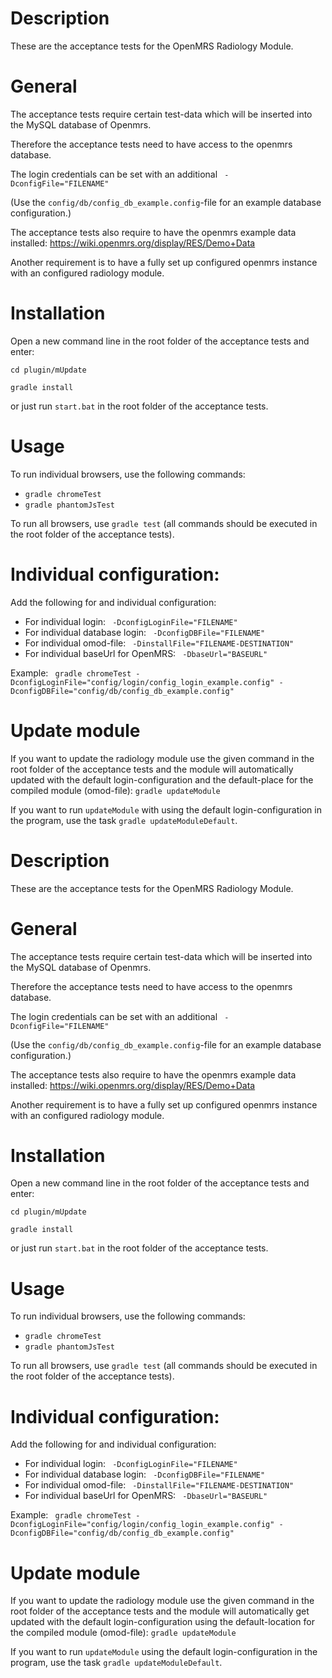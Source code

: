 # Description
These are the acceptance tests for the OpenMRS Radiology Module.

# General
The acceptance tests require certain test-data which will be inserted into the MySQL database of Openmrs. 

Therefore the acceptance tests need to have access to the openmrs database.


The login credentials can be set with an additional ` -DconfigFile="FILENAME"`

(Use the `config/db/config_db_example.config`-file for an example database configuration.)

The acceptance tests also require to have the openmrs example data installed: https://wiki.openmrs.org/display/RES/Demo+Data

Another requirement is to have a fully set up configured openmrs instance with an configured radiology module.

# Installation
Open a new command line in the root folder of the acceptance tests and enter:

`cd plugin/mUpdate`

`gradle install`

or just run `start.bat` in the root folder of the acceptance tests.

# Usage
To run individual browsers, use the following commands:
- `gradle chromeTest`
- `gradle phantomJsTest`

To run all browsers, use `gradle test`
(all commands should be executed in the root folder of the acceptance tests).

# Individual configuration:
Add the following for and individual configuration:

- For individual login: ` -DconfigLoginFile="FILENAME"`
- For individual database login: ` -DconfigDBFile="FILENAME"`
- For individual omod-file: ` -DinstallFile="FILENAME-DESTINATION"`
- For individual baseUrl for OpenMRS: ` -DbaseUrl="BASEURL"`

Example: ` gradle chromeTest -DconfigLoginFile="config/login/config_login_example.config" -DconfigDBFile="config/db/config_db_example.config"`
# Update module
If you want to update the radiology module use the given command in the root folder of the acceptance tests and the module
will automatically updated with the default login-configuration and the default-place
for the compiled module (omod-file):
`gradle updateModule`

If you want to run `updateModule` with using the default login-configuration in the program, use the task `gradle updateModuleDefault`.

# Description
These are the acceptance tests for the OpenMRS Radiology Module.

# General
The acceptance tests require certain test-data which will be inserted into the MySQL database of Openmrs. 

Therefore the acceptance tests need to have access to the openmrs database.


The login credentials can be set with an additional ` -DconfigFile="FILENAME"`

(Use the `config/db/config_db_example.config`-file for an example database configuration.)

The acceptance tests also require to have the openmrs example data installed: https://wiki.openmrs.org/display/RES/Demo+Data

Another requirement is to have a fully set up configured openmrs instance with an configured radiology module.

# Installation
Open a new command line in the root folder of the acceptance tests and enter:

`cd plugin/mUpdate`

`gradle install`

or just run `start.bat` in the root folder of the acceptance tests.

# Usage
To run individual browsers, use the following commands:
- `gradle chromeTest`
- `gradle phantomJsTest`

To run all browsers, use `gradle test`
(all commands should be executed in the root folder of the acceptance tests).

# Individual configuration:
Add the following for and individual configuration:

- For individual login: ` -DconfigLoginFile="FILENAME"`
- For individual database login: ` -DconfigDBFile="FILENAME"`
- For individual omod-file: ` -DinstallFile="FILENAME-DESTINATION"`
- For individual baseUrl for OpenMRS: ` -DbaseUrl="BASEURL"`

Example: ` gradle chromeTest -DconfigLoginFile="config/login/config_login_example.config" -DconfigDBFile="config/db/config_db_example.config"`
# Update module
If you want to update the radiology module use the given command in the root folder of the acceptance tests and the module
will automatically get updated with the default login-configuration using the default-location
for the compiled module (omod-file):
`gradle updateModule`

If you want to run `updateModule` using the default login-configuration in the program, use the task `gradle updateModuleDefault`.

